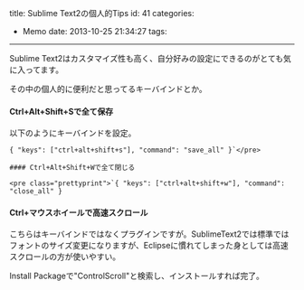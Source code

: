 title: Sublime Text2の個人的Tips
id: 41
categories:
  - Memo
date: 2013-10-25 21:34:27
tags:
---

Sublime Text2はカスタマイズ性も高く、自分好みの設定にできるのがとても気に入ってます。

その中の個人的に便利だと思ってるキーバインドとか。

#### Ctrl+Alt+Shift+Sで全て保存

以下のようにキーバインドを設定。

    { "keys": ["ctrl+alt+shift+s"], "command": "save_all" }`</pre>

    #### Ctrl+Alt+Shift+Wで全て閉じる

    <pre class="prettyprint">`{ "keys": ["ctrl+alt+shift+w"], "command": "close_all" }

#### Ctrl+マウスホイールで高速スクロール

こちらはキーバインドではなくプラグインですが。SublimeText2では標準ではフォントのサイズ変更になりますが、Eclipseに慣れてしまった身としては高速スクロールの方が使いやすい。

Install Packageで"ControlScroll"と検索し、インストールすれば完了。